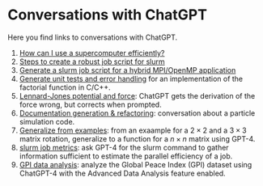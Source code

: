 # Conversations with ChatGPT

Here you find links to conversations with ChatGPT.

1. [How can I use a supercomputer efficiently?](https://chat.openai.com/share/7c3e4194-ee7f-4bf8-8a68-353c2fc37415)
1. [Steps to create a robust job script for slurm](https://chat.openai.com/share/ec63fb76-69d9-4639-a85f-e6a478d13a6a)
1. [Generate a slurm job script for a hybrid MPI/OpenMP application](https://chat.openai.com/share/299c77a3-c05a-4222-8f8f-4c56c5004612)
1. [Generate unit tests and error handling](https://chat.openai.com/share/c2244a7c-db02-4079-8085-5b5429b80bcf)
   for an implementation of the factorial function in C/C++.
1. [Lennard-Jones potential and force](https://chat.openai.com/share/5d9fb2f6-0d64-4a56-96b7-23db767c2bc1):
   ChatGPT gets the derivation of the force wrong, but corrects when prompted.
1. [Documentation generation & refactoring](https://chat.openai.com/share/cbc7b6cf-fd57-451d-a3e8-20134827de59):
   conversation about a particle simulation code.
1. [Generalize from examples](https://chat.openai.com/share/76085ca1-5750-4d3a-bff5-045aaea0b43d):
   from an exaample for a $2 \times 2$ and a $3 \times 3$ matrix rotation, generalize to a function
   for a $n \times n$ matrix using GPT-4.
1. [slurm job metrics](https://chat.openai.com/share/2a0efaf7-0cae-4b72-93c4-2ab92ceda864): 
   ask GPT-4 for the slurm command to gather information sufficient to estimate the parallel
   efficiency of a job.
1. [GPI data analysis](https://chat.openai.com/share/671287f4-e152-4ba6-a3ad-11d3425857d0):
   analyze the Global Peace Index (GPI) dataset using ChatGPT-4 with the Advanced Data
   Analysis feature enabled.
